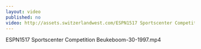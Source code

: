 ```yaml
---
layout: video
published: no
video: http://assets.switzerlandwest.com/ESPN1517 Sportscenter Competition Beukeboom-30-1997.mp4
---
```

ESPN1517 Sportscenter Competition Beukeboom-30-1997.mp4
